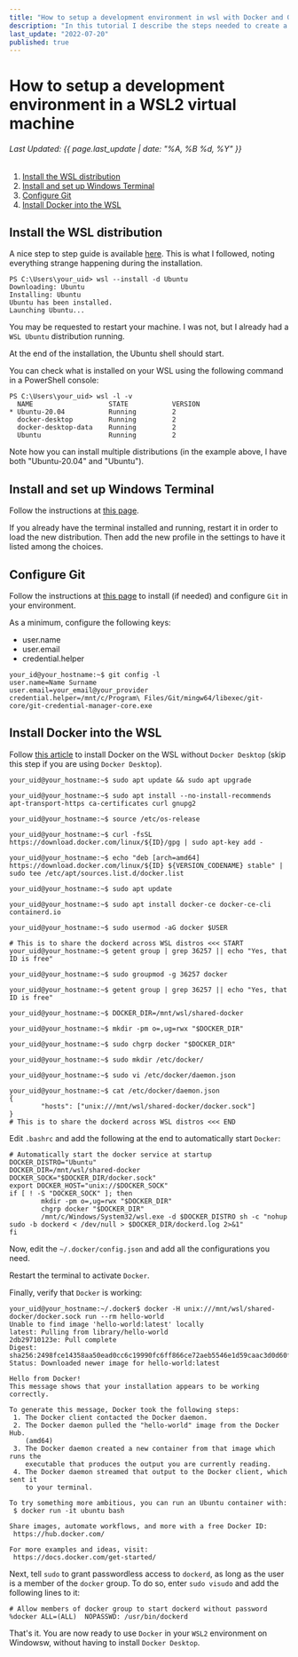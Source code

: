 ```yaml
---
title: "How to setup a development environment in wsl with Docker and Git"
description: "In this tutorial I describe the steps needed to create a development environment in a WSL2 environment, installing Docker in it without the need of installing Docker Desktop"
last_update: "2022-07-20"
published: true
---
```

# How to setup a development environment in a WSL2 virtual machine
###### Last Updated: {{ page.last_update | date: "%A, %B %d, %Y" }}

1. [Install the WSL distribution](#install-the-wsl-distribution)
2. [Install and set up Windows Terminal](#install-and-set-up-windows-terminal)
3. [Configure Git](#configure-git)
4. [Install Docker into the WSL](#install-docker-into-the-wsl)

## Install the WSL distribution

A nice step to step guide is available [here](https://docs.microsoft.com/en-us/windows/wsl/setup/environment). This is what I followed, noting everything strange happening during the installation.

```
PS C:\Users\your_uid> wsl --install -d Ubuntu
Downloading: Ubuntu
Installing: Ubuntu
Ubuntu has been installed.
Launching Ubuntu...
```

You may be requested to restart your machine. I was not, but I already had a `WSL Ubuntu` distribution running.

At the end of the installation, the Ubuntu shell should start.

You can check what is installed on your WSL using the following command in a PowerShell console:

```
PS C:\Users\your_uid> wsl -l -v
  NAME                   STATE           VERSION
* Ubuntu-20.04           Running         2
  docker-desktop         Running         2
  docker-desktop-data    Running         2
  Ubuntu                 Running         2
```

Note how you can install multiple distributions (in the example above, I have both "Ubuntu-20.04" and "Ubuntu").

## Install and set up Windows Terminal

Follow the instructions at [this page](https://docs.microsoft.com/en-us/windows/terminal/install).

If you already have the terminal installed and running, restart it in order to load the new distribution. Then add the new profile in the settings to have it listed among the choices.

## Configure Git

Follow the instructions at [this page](https://docs.microsoft.com/en-us/windows/wsl/tutorials/wsl-git) to install (if needed) and configure `Git` in your environment.

As a minimum, configure the following keys:

* user.name
* user.email
* credential.helper

```
your_id@your_hostname:~$ git config -l
user.name=Name Surname
user.email=your_email@your_provider
credential.helper=/mnt/c/Program\ Files/Git/mingw64/libexec/git-core/git-credential-manager-core.exe
```

## Install Docker into the WSL

Follow [this article](https://dev.to/bowmanjd/install-docker-on-windows-wsl-without-docker-desktop-34m9) to install Docker on the WSL without `Docker Desktop` (skip this step if you are using `Docker Desktop`).

```
your_uid@your_hostname:~$ sudo apt update && sudo apt upgrade
 
your_uid@your_hostname:~$ sudo apt install --no-install-recommends apt-transport-https ca-certificates curl gnupg2
 
your_uid@your_hostname:~$ source /etc/os-release
 
your_uid@your_hostname:~$ curl -fsSL https://download.docker.com/linux/${ID}/gpg | sudo apt-key add -
 
your_uid@your_hostname:~$ echo "deb [arch=amd64] https://download.docker.com/linux/${ID} ${VERSION_CODENAME} stable" | sudo tee /etc/apt/sources.list.d/docker.list
 
your_uid@your_hostname:~$ sudo apt update
 
your_uid@your_hostname:~$ sudo apt install docker-ce docker-ce-cli containerd.io
 
your_uid@your_hostname:~$ sudo usermod -aG docker $USER
 
# This is to share the dockerd across WSL distros <<< START
your_uid@your_hostname:~$ getent group | grep 36257 || echo "Yes, that ID is free"
 
your_uid@your_hostname:~$ sudo groupmod -g 36257 docker
 
your_uid@your_hostname:~$ getent group | grep 36257 || echo "Yes, that ID is free"
 
your_uid@your_hostname:~$ DOCKER_DIR=/mnt/wsl/shared-docker
 
your_uid@your_hostname:~$ mkdir -pm o=,ug=rwx "$DOCKER_DIR"
 
your_uid@your_hostname:~$ sudo chgrp docker "$DOCKER_DIR"
 
your_uid@your_hostname:~$ sudo mkdir /etc/docker/
 
your_uid@your_hostname:~$ sudo vi /etc/docker/daemon.json
 
your_uid@your_hostname:~$ cat /etc/docker/daemon.json
{
        "hosts": ["unix:///mnt/wsl/shared-docker/docker.sock"]
}
# This is to share the dockerd across WSL distros <<< END
```

Edit `.bashrc` and add the following at the end to automatically start `Docker`:

```
# Automatically start the docker service at startup
DOCKER_DISTRO="Ubuntu"
DOCKER_DIR=/mnt/wsl/shared-docker
DOCKER_SOCK="$DOCKER_DIR/docker.sock"
export DOCKER_HOST="unix://$DOCKER_SOCK"
if [ ! -S "DOCKER_SOCK" ]; then
        mkdir -pm o=,ug=rwx "$DOCKER_DIR"
        chgrp docker "$DOCKER_DIR"
        /mnt/c/Windows/System32/wsl.exe -d $DOCKER_DISTRO sh -c "nohup sudo -b dockerd < /dev/null > $DOCKER_DIR/dockerd.log 2>&1"
fi
```

Now, edit the `~/.docker/config.json` and add all the configurations you need.

Restart the terminal to activate `Docker`.

Finally, verify that `Docker` is working:

```
your_uid@your_hostname:~/.docker$ docker -H unix:///mnt/wsl/shared-docker/docker.sock run --rm hello-world
Unable to find image 'hello-world:latest' locally
latest: Pulling from library/hello-world
2db29710123e: Pull complete
Digest: sha256:2498fce14358aa50ead0cc6c19990fc6ff866ce72aeb5546e1d59caac3d0d60f
Status: Downloaded newer image for hello-world:latest
 
Hello from Docker!
This message shows that your installation appears to be working correctly.
 
To generate this message, Docker took the following steps:
 1. The Docker client contacted the Docker daemon.
 2. The Docker daemon pulled the "hello-world" image from the Docker Hub.
    (amd64)
 3. The Docker daemon created a new container from that image which runs the
    executable that produces the output you are currently reading.
 4. The Docker daemon streamed that output to the Docker client, which sent it
    to your terminal.
 
To try something more ambitious, you can run an Ubuntu container with:
 $ docker run -it ubuntu bash
 
Share images, automate workflows, and more with a free Docker ID:
 https://hub.docker.com/
 
For more examples and ideas, visit:
 https://docs.docker.com/get-started/
 ```

 Next, tell `sudo` to grant passwordless access to `dockerd`, as long as the user is a member of the `docker` group. To do so, enter `sudo visudo` and add the following lines to it:

 ```
 # Allow members of docker group to start dockerd without password
%docker ALL=(ALL)  NOPASSWD: /usr/bin/dockerd
```

That's it. You are now ready to use `Docker` in your `WSL2` environment on Windowsw, without having to install `Docker Desktop`.
